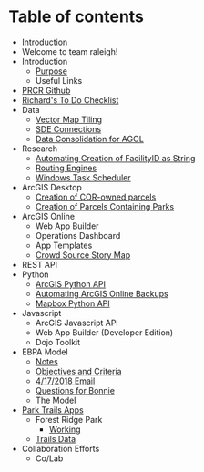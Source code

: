 # Table of contents

* [Introduction](README.md)
* Welcome to team raleigh!
* Introduction
  * [Purpose](introduction/purpose.md)
  * Useful Links
* [PRCR Github](prcr-github.md)
* [Richard's To Do Checklist](richards-to-do-checklist.md)
* Data
  * [Vector Map Tiling](data/vector-map-tiling.md)
  * [SDE Connections](data/sde-connections.md)
  * [Data Consolidation for AGOL](data/data-consolidation-for-agol.md)
* Research
  * [Automating Creation of FacilityID as String](research/automating-creation-of-facilityid-as-string.md)
  * [Routing Engines](research/routing-engines.md)
  * [Windows Task Scheduler](research/windows-task-scheduler.md)
* ArcGIS Desktop
  * [Creation of COR-owned parcels](arcgis-desktop/creation-of-cor-owned-parcels.md)
  * [Creation of Parcels Containing Parks](arcgis-desktop/creation-of-parcels-containing-parks.md)
* ArcGIS Online
  * Web App Builder
  * Operations Dashboard
  * App Templates
  * [Crowd Source Story Map](arcgis-online/crowd-source-story-map.md)
* REST API
* Python
  * [ArcGIS Python API](python/arcgis-python-api.md)
  * [Automating ArcGIS Online Backups](python/automating-arcgis-online-backups.md)
  * [Mapbox Python API](python/mapbox-python-api.md)
* Javascript
  * ArcGIS Javascript API
  * Web App Builder \(Developer Edition\)
  * Dojo Toolkit
* EBPA Model
  * [Notes](ebpa-model/notes.md)
  * [Objectives and Criteria](ebpa-model/objectives-and-criteria.md)
  * [4/17/2018 Email](ebpa-model/4-17-2018-email.md)
  * [Questions for Bonnie](ebpa-model/questions-for-bonnie.md)
  * The Model
* [Park Trails Apps](park-trails-apps/README.md)
  * Forest Ridge Park
    * [Working](park-trails-apps/forest-ridge-park/working.md)
  * [Trails Data](park-trails-apps/trails-data.md)
* Collaboration Efforts
  * Co/Lab

